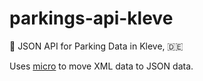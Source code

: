 # parkings-api-kleve
🚗  JSON API for Parking Data in Kleve, 🇩🇪

Uses [micro](https://github.com/zeit/micro) to move XML data to JSON data.
